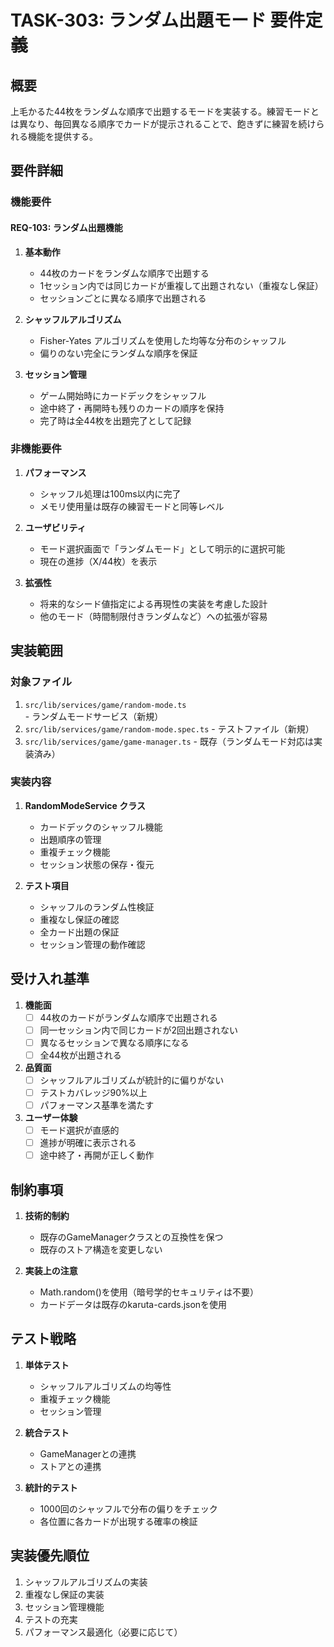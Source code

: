 # TASK-303: ランダム出題モード 要件定義

## 概要

上毛かるた44枚をランダムな順序で出題するモードを実装する。練習モードとは異なり、毎回異なる順序でカードが提示されることで、飽きずに練習を続けられる機能を提供する。

## 要件詳細

### 機能要件

#### REQ-103: ランダム出題機能

1. **基本動作**
   - 44枚のカードをランダムな順序で出題する
   - 1セッション内では同じカードが重複して出題されない（重複なし保証）
   - セッションごとに異なる順序で出題される

2. **シャッフルアルゴリズム**
   - Fisher-Yates アルゴリズムを使用した均等な分布のシャッフル
   - 偏りのない完全にランダムな順序を保証

3. **セッション管理**
   - ゲーム開始時にカードデックをシャッフル
   - 途中終了・再開時も残りのカードの順序を保持
   - 完了時は全44枚を出題完了として記録

### 非機能要件

1. **パフォーマンス**
   - シャッフル処理は100ms以内に完了
   - メモリ使用量は既存の練習モードと同等レベル

2. **ユーザビリティ**
   - モード選択画面で「ランダムモード」として明示的に選択可能
   - 現在の進捗（X/44枚）を表示

3. **拡張性**
   - 将来的なシード値指定による再現性の実装を考慮した設計
   - 他のモード（時間制限付きランダムなど）への拡張が容易

## 実装範囲

### 対象ファイル

1. `src/lib/services/game/random-mode.ts` - ランダムモードサービス（新規）
2. `src/lib/services/game/random-mode.spec.ts` - テストファイル（新規）
3. `src/lib/services/game/game-manager.ts` - 既存（ランダムモード対応は実装済み）

### 実装内容

1. **RandomModeService クラス**
   - カードデックのシャッフル機能
   - 出題順序の管理
   - 重複チェック機能
   - セッション状態の保存・復元

2. **テスト項目**
   - シャッフルのランダム性検証
   - 重複なし保証の確認
   - 全カード出題の保証
   - セッション管理の動作確認

## 受け入れ基準

1. **機能面**
   - [ ] 44枚のカードがランダムな順序で出題される
   - [ ] 同一セッション内で同じカードが2回出題されない
   - [ ] 異なるセッションで異なる順序になる
   - [ ] 全44枚が出題される

2. **品質面**
   - [ ] シャッフルアルゴリズムが統計的に偏りがない
   - [ ] テストカバレッジ90%以上
   - [ ] パフォーマンス基準を満たす

3. **ユーザー体験**
   - [ ] モード選択が直感的
   - [ ] 進捗が明確に表示される
   - [ ] 途中終了・再開が正しく動作

## 制約事項

1. **技術的制約**
   - 既存のGameManagerクラスとの互換性を保つ
   - 既存のストア構造を変更しない

2. **実装上の注意**
   - Math.random()を使用（暗号学的セキュリティは不要）
   - カードデータは既存のkaruta-cards.jsonを使用

## テスト戦略

1. **単体テスト**
   - シャッフルアルゴリズムの均等性
   - 重複チェック機能
   - セッション管理

2. **統合テスト**
   - GameManagerとの連携
   - ストアとの連携

3. **統計的テスト**
   - 1000回のシャッフルで分布の偏りをチェック
   - 各位置に各カードが出現する確率の検証

## 実装優先順位

1. シャッフルアルゴリズムの実装
2. 重複なし保証の実装
3. セッション管理機能
4. テストの充実
5. パフォーマンス最適化（必要に応じて）
